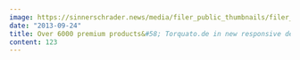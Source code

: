 ```yaml
---
image: https://sinnerschrader.news/media/filer_public_thumbnails/filer_public/45/e5/45e5c411-eaae-49f4-924e-a2d8e9424a30/varfoldersdjk8pxf42x64d8fxslz8jcc8fc0000gnttmp34rlfr__480x288_q85_crop_subsampling-2_upscale.jpg
date: "2013-09-24"
title: Over 6000 premium products&#58; Torquato.de in new responsive design by SinnerSchrader Commerce
content: 123
---
```

